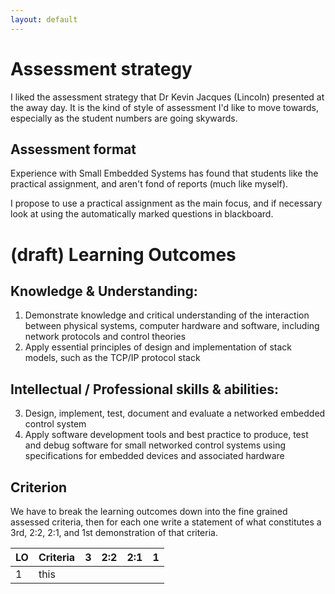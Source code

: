 ```yaml
---
layout: default
---
```

# Assessment strategy

I liked the assessment strategy that  Dr Kevin Jacques (Lincoln) presented at the away day.  It is the kind of style of assessment I'd like to move towards, especially as the student numbers are going skywards.

## Assessment format
Experience with Small Embedded Systems has found that students like the practical assignment, and aren't fond of reports (much like myself).

I propose to use a practical assignment as the main focus, and if necessary look at using the automatically marked questions in blackboard.


# (draft) Learning Outcomes

## Knowledge & Understanding:
1.	Demonstrate knowledge and critical understanding of the interaction between physical systems, computer hardware and software, including network protocols and control theories
2.	Apply essential principles of design and implementation of stack models, such as the TCP/IP protocol stack

## Intellectual / Professional skills & abilities:
3.	Design, implement, test, document and evaluate a networked embedded control system
4.	Apply software development tools and best practice to produce, test and debug software for small networked control systems using specifications for embedded devices and associated hardware

## Criterion
We have to break the learning outcomes down into the fine grained assessed criteria, then for each one write a statement of what constitutes a 3rd, 2:2, 2:1, and 1st demonstration of that criteria.

| LO | Criteria | 3 | 2:2 | 2:1 | 1 |
|----|----------|---|-----|-----|---|
| 1  | this     |   |     |     |   |

